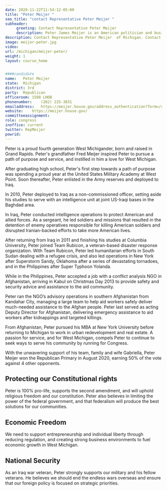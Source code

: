 ```yaml
---
date: 2020-11-22T11:54:12-05:00
title: "Peter Meijer "
seo_title: "contact Representative Peter Meijer "
subheader:
     greeting: Contact Representative Peter Meijer  
     description: Peter James Meijer is an American politician and business analyst who is representing Michigan's 3rd congressional district in the United States House of Representatives. He is a member of the Meijer family, the owners of the Meijer supermarket chain. Meijer is a member of the Republican Party.
description: Contact Representative Peter Meijer  of Michigan. Contact information for Peter Meijer  includes email address, phone number, and mailing address.
image: meijer-peter.jpg
video: 
url: /michigan/meijer-peter/
weight: 1
layout: course_home


####candidate
name:	Peter Meijer 
state:	Michigan
district: 3rd
party:	Republican
officeroom:	1508 LHOB
phonenumber:	(202) 225-3831
emailaddress:	https://meijer.house.gov/address_authentication?form=/contact
website:	https://meijer.house.gov/
committeeassignment: 
role: congress
inoffice: current
twitter: RepMeijer
powrid: 
---
```


Peter is a proud fourth generation West Michigander, born and raised in Grand Rapids. Peter's grandfather Fred Meijer inspired Peter to pursue a path of purpose and service, and instilled in him a love for West Michigan.

After graduating high school, Peter's first step towards a path of purpose was spending a proud year at the United States Military Academy at West Point. Soon thereafter, Peter enlisted in the Army reserves and deployed to Iraq.

In 2010, Peter deployed to Iraq as a non-commissioned officer, setting aside his studies to serve with an intelligence unit at joint US-Iraqi bases in the Baghdad area. 

In Iraq, Peter conducted intelligence operations to protect American and allied forces. As a sergeant, he led soldiers and missions that resulted in the detention of enemy operatives responsible for killing American soldiers and disrupted Iranian-backed efforts to take more American lives.

After returning from Iraq in 2011 and finishing his studies at Columbia University, Peter joined Team Rubicon, a veteran-based disaster response organization. With Team Rubicon, Peter led humanitarian efforts in South Sudan dealing with a refugee crisis, and also led operations in New York after Superstorm Sandy, Oklahoma after a series of devastating tornadoes, and in the Philippines after Super Typhoon Yolanda. 

While in the Philippines, Peter accepted a job with a conflict analysis NGO in Afghanistan, arriving in Kabul on Christmas Day 2013 to provide safety and security advice and assistance to the aid community. 

Peter ran the NGO’s advisory operations in southern Afghanistan from Kandahar City, managing a large team to help aid workers safely deliver much-needed assistance to the Afghan people. Peter last served as acting Deputy Director for Afghanistan, delivering emergency assistance to aid workers after kidnappings and targeted killings. 

From Afghanistan, Peter pursued his MBA at New York University before returning to Michigan to work in urban redevelopment and real estate. A passion for service, and for West Michigan, compels Peter to continue to seek ways to serve his community by running for Congress.

With the unwavering support of his team, family and wife Gabriella, Peter Meijer won the Republican Primary in August 2020, earning 50% of the vote against 4 other opponents.

## Protecting our Constitutional rights
Peter is 100% pro-life, supports the second amendment, and will uphold religious freedom and our constitution. Peter also believes in limiting the power of the federal government, and that federalism will produce the best solutions for our communities.

## Economic Freedom
We need to support entrepreneurship and individual liberty through reducing regulation, and creating strong business environments to fuel economic growth in West Michigan. 

## National Security
As an Iraq war veteran, Peter strongly supports our military and his fellow veterans. He believes we should end the endless wars overseas and ensure that our foreign policy is focused on strategic priorities.
